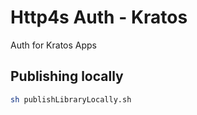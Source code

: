# Http4s Auth - Kratos

Auth for Kratos Apps

## Publishing locally

```bash
sh publishLibraryLocally.sh
```

